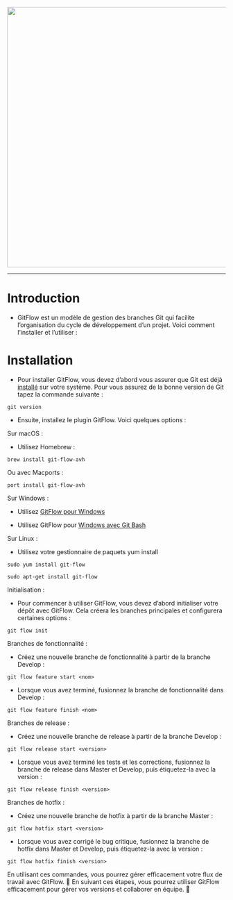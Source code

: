 <p align="center"><img width="600"src="https://miro.medium.com/v2/resize:fit:1100/format:webp/1*SK4JGjtWs9BsfGGXOrnnig.png"/><p>

---

# Introduction

- GitFlow est un modèle de gestion des branches Git qui facilite l’organisation du cycle de développement d’un projet. Voici comment l’installer et l’utiliser :

# Installation

- Pour installer GitFlow, vous devez d’abord vous assurer que Git est déjà <a href="./02-install/install.md">installé</a> sur votre système. Pour vous assurez de la bonne version de Git tapez la commande suivante :

````
git version
````

- Ensuite, installez le plugin GitFlow. Voici quelques options :

Sur macOS :

- Utilisez Homebrew :

```
brew install git-flow-avh
```

Ou avec Macports :

```
port install git-flow-avh
```

Sur Windows :

- Utilisez [GitFlow pour Windows](https://github.com/nvie/gitflow/wiki/Windows)

- Utilisez GitFlow pour [Windows avec Git Bash](https://www.theserverside.com/blog/Coffee-Talk-Java-News-Stories-and-Opinions/Gitflow-Windows-Install-Git-Flow-Installation)

Sur Linux :

- Utilisez votre gestionnaire de paquets yum install

```
sudo yum install git-flow
```

```
sudo apt-get install git-flow
```

Initialisation :

- Pour commencer à utiliser GitFlow, vous devez d’abord initialiser votre dépôt avec GitFlow. Cela créera les branches principales et configurera certaines options :

```
git flow init
```

Branches de fonctionnalité :

- Créez une nouvelle branche de fonctionnalité à partir de la branche Develop :

```
git flow feature start <nom>
```

- Lorsque vous avez terminé, fusionnez la branche de fonctionnalité dans Develop :

```
git flow feature finish <nom>
```

Branches de release :

- Créez une nouvelle branche de release à partir de la branche Develop :

```
git flow release start <version>
```

- Lorsque vous avez terminé les tests et les corrections, fusionnez la branche de release dans Master et Develop, puis étiquetez-la avec la version :

```
git flow release finish <version>
```

Branches de hotfix :

- Créez une nouvelle branche de hotfix à partir de la branche Master :

```
git flow hotfix start <version>
```

- Lorsque vous avez corrigé le bug critique, fusionnez la branche de hotfix dans Master et Develop, puis étiquetez-la avec la version :

```
git flow hotfix finish <version>
```

En utilisant ces commandes, vous pourrez gérer efficacement votre flux de travail avec GitFlow. 🚀
En suivant ces étapes, vous pourrez utiliser GitFlow efficacement pour gérer vos versions et collaborer en équipe. 🚀
